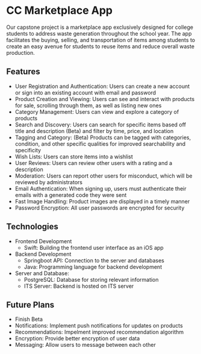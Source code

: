 # CC Marketplace App

Our capstone project is a marketplace app exclusively designed for college students to address waste generation throughout the school year. The app facilitates the buying, selling, and transportation of items among students to create an easy avenue for students to reuse items and reduce overall waste production.

## Features
- User Registration and Authentication: Users can create a new account or sign into an existing account with email and password
- Product Creation and Viewing: Users can see and interact with products for sale, scrolling through them, as well as listing new ones
- Category Management: Users can view and explore a category of products
- Search and Discovery: Users can search for specific items based off title and description (Beta) and filter by time, price, and location
- Tagging and Category: (Beta) Products can be tagged with categories, condition, and other specific qualities for improved searchability and specificity
- Wish Lists: Users can store items into a wishlist
- User Reviews: Users can review other users with a rating and a description
- Moderation: Users can report other users for misconduct, which will be reviewed by administrators
- Email Authentication: When signing up, users must authenticate their emails with a generated code they were sent
- Fast Image Handling: Product images are displayed in a timely manner
- Password Encryption: All user passwords are encrypted for security

## Technologies
- Frontend Development
  - Swift: Building the frontend user interface as an iOS app
- Backend Development
  - Springboot API: Connection to the server and databases
  - Java: Programming language for backend development
- Server and Database:
  - PostgreSQL: Database for storing relevant information
  - ITS Server: Backend is hosted on ITS server
 
## Future Plans
- Finish Beta
- Notifications: Implement push notifications for updates on products
- Recommendations: Impelment improved recommendation algorithm
- Encryption: Provide better encryption of user data
- Messaging: Allow users to message between each other
 
